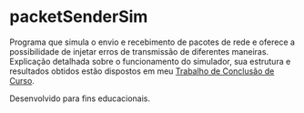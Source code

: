 # packetSenderSim
Programa que simula o envio e recebimento de pacotes de rede e oferece a possibilidade de injetar erros de transmissão de diferentes maneiras. Explicação detalhada sobre o funcionamento do simulador, sua estrutura e resultados obtidos estão dispostos em meu [Trabalho de Conclusão de Curso](https://github.com/igorFNegrizoli/packetSenderSim/blob/master/TCC_TextoFinal.pdf).
  
    
Desenvolvido para fins educacionais.
